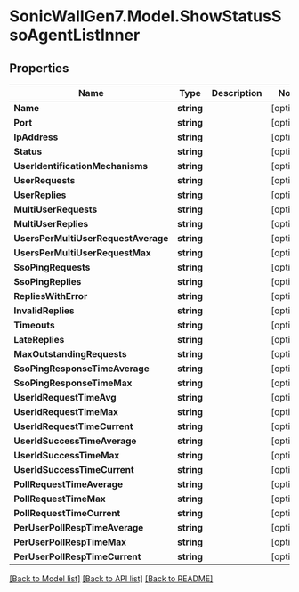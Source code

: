 # SonicWallGen7.Model.ShowStatusSsoAgentListInner

## Properties

Name | Type | Description | Notes
------------ | ------------- | ------------- | -------------
**Name** | **string** |  | [optional] 
**Port** | **string** |  | [optional] 
**IpAddress** | **string** |  | [optional] 
**Status** | **string** |  | [optional] 
**UserIdentificationMechanisms** | **string** |  | [optional] 
**UserRequests** | **string** |  | [optional] 
**UserReplies** | **string** |  | [optional] 
**MultiUserRequests** | **string** |  | [optional] 
**MultiUserReplies** | **string** |  | [optional] 
**UsersPerMultiUserRequestAverage** | **string** |  | [optional] 
**UsersPerMultiUserRequestMax** | **string** |  | [optional] 
**SsoPingRequests** | **string** |  | [optional] 
**SsoPingReplies** | **string** |  | [optional] 
**RepliesWithError** | **string** |  | [optional] 
**InvalidReplies** | **string** |  | [optional] 
**Timeouts** | **string** |  | [optional] 
**LateReplies** | **string** |  | [optional] 
**MaxOutstandingRequests** | **string** |  | [optional] 
**SsoPingResponseTimeAverage** | **string** |  | [optional] 
**SsoPingResponseTimeMax** | **string** |  | [optional] 
**UserIdRequestTimeAvg** | **string** |  | [optional] 
**UserIdRequestTimeMax** | **string** |  | [optional] 
**UserIdRequestTimeCurrent** | **string** |  | [optional] 
**UserIdSuccessTimeAverage** | **string** |  | [optional] 
**UserIdSuccessTimeMax** | **string** |  | [optional] 
**UserIdSuccessTimeCurrent** | **string** |  | [optional] 
**PollRequestTimeAverage** | **string** |  | [optional] 
**PollRequestTimeMax** | **string** |  | [optional] 
**PollRequestTimeCurrent** | **string** |  | [optional] 
**PerUserPollRespTimeAverage** | **string** |  | [optional] 
**PerUserPollRespTimeMax** | **string** |  | [optional] 
**PerUserPollRespTimeCurrent** | **string** |  | [optional] 

[[Back to Model list]](../README.md#documentation-for-models) [[Back to API list]](../README.md#documentation-for-api-endpoints) [[Back to README]](../README.md)

